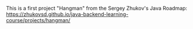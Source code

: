 
This is a first project "Hangman" from the Sergey Zhukov's Java Roadmap: https://zhukovsd.github.io/java-backend-learning-course/projects/hangman/
